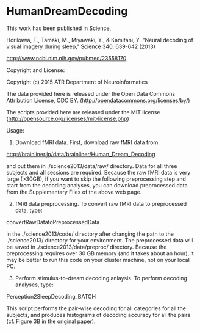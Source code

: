 # HumanDreamDecoding

This work has been published in Science,

Horikawa, T., Tamaki, M., Miyawaki, Y., & Kamitani, Y. "Neural decoding of visual imagery during sleep," Science 340, 639-642 (2013)

http://www.ncbi.nlm.nih.gov/pubmed/23558170

Copyright and License:

Copyright (c) 2015 ATR Department of Neuroinformatics

The data provided here is released under the Open Data Commons Attribution License, ODC BY.
(http://opendatacommons.org/licenses/by/)

The scripts provided here are released under the MIT license
(http://opensource.org/licenses/mit-license.php)


Usage:
1. Download fMRI data.
First, download raw fMRI data from:

http://brainliner.jp/data/brainliner/Human_Dream_Decoding

and put them in ./science2013/data/raw/ directory.
Data for all three subjects and all sessions are required.
Because the raw fMRI data is very large (>30GB), if you want to skip the following preprocessing step and start from the decoding analyses, you can download preprocessed data from the Supplementary Files of the  above web page.


2. fMRI data preprocessing.
To convert raw fMRI data to preprocessed data, type:

convertRawDatatoPreprocessedData

in the ./science2013/code/ directory after changing the path to the ./science2013/ directory for your environment.
The preprocessed data will be saved in ./science2013/data/preproc/ directory.
Because the preprocessing requires over 30 GB memory (and it takes about an hour), it may be better to run this code on your cluster machine, not on your local PC.


3. Perform stimulus-to-dream decoding anlaysis.
To perform decoding analyses, type:

Perception2SleepDecoding_BATCH

This script performs the pair-wise decoding for all categories for all the subjects, and produces histograms of decoding accuracy for all the pairs (cf. Figure 3B in the original paper).



